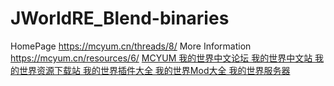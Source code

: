 # JWorldRE_Blend-binaries
HomePage https://mcyum.cn/threads/8/
More Information https://mcyum.cn/resources/6/ 
<a href="https://mcyum.cn">MCYUM 我的世界中文论坛 我的世界中文站 我的世界资源下载站 我的世界插件大全 我的世界Mod大全 我的世界服务器</a>
